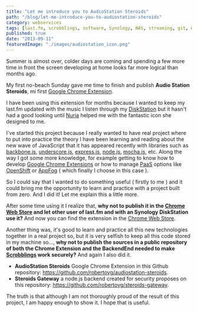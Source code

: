 ```yaml
---
title: "Let me introduce you to AudioStation Steroids"
path: "/blog/let-me-introduce-you-to-audiostation-steroids"
category: webservices
tags: [last.fm, scrobblings, software, Synology, NAS, streaming, git, GitHub, craftsmanship]
published: true
date: "2013-09-11"
featuredImage: "./images/audiostation_icon.png"
---
```


Summer is almost over, colder days are coming and spending a few more time in front the screen developing at home looks far more logical than months ago.

My first no-beach Sunday gave me time to finish and publish **Audio Station Steroids**, mi first <a href='https://chrome.google.com/webstore/category/extensions?hl=en' target='_blank'>Google Chrome Extension</a>.

I have been using this extension for months because I wanted to keep my last.fm updated with the music I listen through my <a href='http://www.synology.com/dsm/dsm_for_home.php?lang=us' target='_blank'>DiskStation</a> but it hasn't had a good looking until <a href='https://twitter.com/nuriaasB612' target='_blank'>Nuria</a> helped me with the fantastic icon she designed to me.

I've started this project because I really wanted to have real project where to put into practice the theory I have been learning and reading about the new wave of JavaScript that it has appeared recently with libraries such as <a href='http://backbonejs.org/' target='_blank'>backbone.js</a>, <a href='http://underscorejs.org/' target='_blank'>underscore.js</a>, <a href='http://expressjs.com/' target='_blank'>express.js</a>, <a href='http://nodejs.org/' target='_blank'>node.js</a>, <a href='http://visionmedia.github.io/mocha/' target='_blank'>mocha.js</a>, etc. Along the way I got some more knowledge, for example getting to know how to develop <a href='http://developer.chrome.com/extensions/index.html' target='_blank'>Google Chrome Extensions</a> or how to manage <a href='http://en.wikipedia.org/wiki/Platform_as_a_service' target='_blank'>PaaS</a> options like <a href='https://www.openshift.com/' target='_blank'>OpenShift</a> or <a href='https://www.appfog.com/' target='_blank'>AppFog</a> ( which finally I choose in this case ).

So I could say that I wanted to do something useful ( firstly to me ) and it could bring me the opportunity to learn and practice with a project built from zero. And I did it! Let me explain this a little more.

After some time using it I realize that, **why not to publish it in the <a href='https://chrome.google.com/webstore?hl=en' target='_blank'>Chrome Web Store</a> and let other user of last.fm and with an Synology DiskStation use it?** And now you can find the extension in the <a href='https://chrome.google.com/webstore/detail/audiostation-steroids/bmbaoffaphmekjaffppohjacnbpdnfej' target='_blank'>Chrome Web Store</a>.

Another thing was, it's good to learn and practice all this new technologies together in a real project so, but it is very selfish to keep all this code stored in my machine so..., **why not to publish the sources in a public repository of both the Chrome Extension and the BackendEnd needed to make <a href='http://www.last.fm/help/faq?category=Scrobbling' target='_blank'>Scrobblings</a> work securely?** And again I also did it.

* **AudioStation Steroids** Google Chrome Extension in this Github repository: <a href='https://github.com/robertovg/audiostation-steroids' target='_blank'>https://github.com/robertovg/audiostation-steroids</a>.
* **Steroids Gateway** a node.js backend created for security proposes on this repository: <a href='https://github.com/robertovg/steroids-gateway' target='_blank'>https://github.com/robertovg/steroids-gateway</a>.

The truth is that although I am not thoroughly proud of the result of this project, I am happy enough to show it. I hope that is useful.
